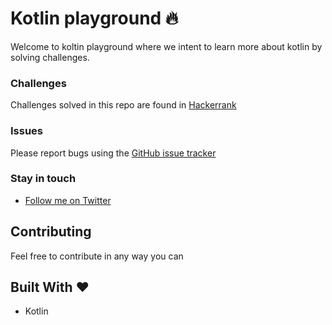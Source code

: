 Kotlin playground :fire:
============
Welcome to koltin playground where we intent to learn more about kotlin by solving challenges.

### Challenges
Challenges solved in this repo are found in [Hackerrank](https://www.hackerrank.com)

### Issues
Please report bugs using the [GitHub issue tracker](https://github.com/Aroniez/hackerrank-kotlin-solutions/issues)

### Stay in touch
- [Follow me on Twitter](https://twitter.com/Aroniez/)

## Contributing
Feel free to contribute in any way you can

## Built With :heart:
- Kotlin


